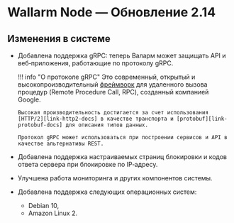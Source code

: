 [link-grpc-docs]:       https://grpc.io/
[link-http2-docs]:      https://developers.google.com/web/fundamentals/performance/http2
[link-protobuf-docs]:   https://developers.google.com/protocol-buffers/

#   Wallarm Node — Обновление 2.14

##  Изменения в системе

*   Добавлена поддержка gRPC: теперь Валарм может защищать API и веб‑приложения, работающие по протоколу gRPC.

    !!! info "О протоколе gRPC"
        Это современный, открытый и высокопроизводительный [фреймворк][link-grpc-docs] для удаленного вызова процедур (Remote Procedure Call, RPC), созданный компанией Google.
        
        Высокая производительность достигается за счет использования [HTTP/2][link-http2-docs] в качестве транспорта и [protobuf][link-protobuf-docs] для описания типов данных.
        
        Протокол gRPC может использоваться при построении сервисов и API в качестве альтернативы REST.

*   Добавлена поддержка настраиваемых страниц блокировки и кодов ответа сервера при блокировке по IP‑адресу.

*   Улучшена работа мониторинга и других компонентов системы.

*   Добавлена поддержка следующих операционных систем:
    *   Debian 10,
    *   Amazon Linux 2.